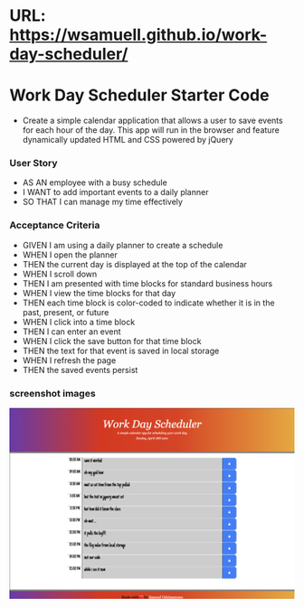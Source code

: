 
# URL: https://wsamuell.github.io/work-day-scheduler/

# Work Day Scheduler Starter Code

* Create a simple calendar application that allows a user to save events for each hour of the day. This app will run in the browser and feature dynamically updated HTML and CSS powered by jQuery

### User Story
* AS AN employee with a busy schedule
* I WANT to add important events to a daily planner
* SO THAT I can manage my time effectively

### Acceptance Criteria
* GIVEN I am using a daily planner to create a schedule
* WHEN I open the planner
* THEN the current day is displayed at the top of the calendar
* WHEN I scroll down
* THEN I am presented with time blocks for standard business hours
* WHEN I view the time blocks for that day
* THEN each time block is color-coded to indicate whether it is in the past, present, or future
* WHEN I click into a time block
* THEN I can enter an event
* WHEN I click the save button for that time block
* THEN the text for that event is saved in local storage
* WHEN I refresh the page
* THEN the saved events persist

### screenshot images
![Screenshot](./assets/images/sc-1.png)